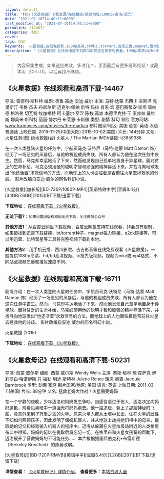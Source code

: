 ```yaml
---
layout: default
title: '科幻《火星救援》下载资源/在线播放/视频地址/1080p/高清/蓝光'
date: "2021-07-10T14:40:11+0800"
last_modified_at: "2021-07-10T14:40:11+0800"
permalink: /14467/
categories: 科幻
cover:
tags: 科幻
keywords: '火星救援,在线免费看,1080p高清,bt种子,torrent,百度云盘,magnet,磁力链,迅雷下载资源'
description: '《火星救援》在线云播放手机西瓜影院吉吉影音免费看，1080p高清bd/hd未删减完整版和tc抢先枪版，mkv/mp4格式，附带bt/torrent种子、magnet/磁力链、百度云盘、网盘资源迅雷下载链接'
---
```


>内容采集生成，如果链接失效，多试几个，页面最后有更多精彩视频！收藏本页（Ctrl+D)，以后再找不麻烦。


## 《火星救援》在线观看和高清下载-14467

导演: 雷德利·斯科特 编剧: 德鲁·高达 安迪·威尔 主演: 马特·达蒙 杰西卡·查斯坦 克里斯汀·韦格 杰夫·丹尼尔斯 迈克尔·佩纳 凯特·玛拉 肖恩·宾 塞巴斯蒂安·斯坦 唐纳德·格洛弗 切瓦特·埃加福特 阿卡塞尔·亨涅 陈数 高雄 本德里克特·王 麦肯兹·戴维斯 娜奥米·斯科特 丽丽·博尔丹 布莱恩·卡斯佩 类型: 剧情 科幻 冒险 官方网站: www.foxmovies.com/movies/the-martian 制片国家/地区: 美国 语言: 英语 汉语普通话 上映日期: 2015-11-25(中国大陆) 2015-10-02(美国) 片长: 144分钟 又名: 火星任务(港) 绝地救援(台) 火星人 / The Martian IMDb链接: tt3659388

在一次人类登陆火星的任务中，宇航员马克·沃特尼（马特·达蒙 Matt Damon 饰）经历了一场恶劣的风暴后，与他的机组成员失联，所有人都认为他在这次任务中丧生。然而，马克却幸运地活了下来，然而他发现自己孤单地置身于异星球。面对贫乏的生命补给，马克必须用他的聪明才智和顽强的精神存活下来，并找寻向地球发出“他还活着”求救信号的方法，而地球上的人也面临着是否前往火星去拯救他的分歧。 影片改编自安迪·威尔的同名科幻小说。


[火星救援][加长版][BD-720P/1080P-MP4][英语特效中字][豆瓣8.4分][3.1GB/7.6GB][2015][BT下载/迅雷下载]

**下载地址**： [在线观看下载 《火星救援》](https://www.btdx8.com/torrent/the_martian_2015.html) 


**无法下载?**：`如果迅雷因版权原因无法下载，关注微信公众号 `

**其他方法1**：从百度云网盘下载视频，百度云网盘支持在线观看，非会员有限制，如果能找到迅雷下载链接、bt/torrent种子、magnet磁力链接、e2dk链接等，可以用迅雷、比特彗星等工具将完整视频下载到本地。

**其他方法2**：用手机云播、西瓜影院、吉吉影音等在线免费观看《火星救援》，一般提供1080p高清、hd/bd高清视频、tc抢先版视频，视频为mkv或mp4格式，不同站点视频质量和播放速度不同。


## 《火星救援》在线观看和高清下载-16711

剧情介绍：在一次人类登陆火星的任务中，宇航员马克·沃特尼（马特·达蒙 Matt Damon 饰）经历了一场恶劣的风暴后，与他的机组成员失联，所有人都认为他在这次任务中丧生。然而，马克却幸运地活了下来，然而他发现自己孤单地置身于异星球。面对贫乏的生命补给，马克必须用他的聪明才智和顽强的精神存活下来，并找寻向地球发出“他还活着”求救信号的方法，而地球上的人也面临着是否前往火星去拯救他的分歧。   影片改编自安迪·威尔的同名科幻小说。


火星救援 (2015)

**下载地址**： [在线观看下载 《火星救援》](https://www.btbtdy.me/btdy/dy330.html) 


## 《火星救母记》在线观看和高清下载-50231

导演: 西蒙·威尔斯 编剧: 西蒙·威尔斯 Wendy Wells 主演: 赛斯·格林 琼·库萨克 伊莉莎白·哈诺伊斯 丹·福勒 明迪·斯特林 Julene Renee 瑞恩·奥查 Jacquie Barnbrook 类型: 动画 家庭 制片国家/地区: 美国 语言: 英语 上映日期: 2011-03-11(美国) 片长: 88分钟 又名: 拯救老妈大作战 / 火星需要妈妈

在一个宁静的夜晚，少年迈洛和妈妈发生争吵。自感言语过于伤人，迈洛决定向妈妈道歉，前看见黑暗中一道强光将妈妈虏去。他一路追赶，登上了那艘神秘的飞船，竟意外来到了万里之遥的火星。原来火星人都从土壤中长出，住在火星的雌性不知如何照顾孩子，因此发明了保姆机器人，并从地球上劫持她们相中的母亲，提取她的记忆和经验输入机器人的程序中。迈洛从躲藏在火星垃圾站附近的人类格里布口中得知，妈妈的记忆在提取后将忘记一切。在格里布和火星女孩葵的帮助下，迈洛展开了营救妈妈的不可能任务…… 本片根据插画师伯克利•布雷斯德（Berkeley Breathed）的原著改编。


[火星救母记][BD-720P-RMVB][英语中字][豆瓣6.4分][1.2GB][2011][BT下载/迅雷下载]

**详情查看**： [《火星救母记》详情介绍](/movie/50231/)， **查看更多**：[本站资源大全](/movie/t/all/)

